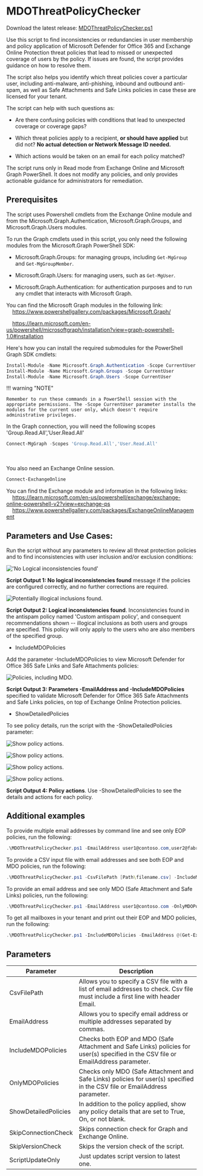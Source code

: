 # MDOThreatPolicyChecker

Download the latest release: [MDOThreatPolicyChecker.ps1](https://github.com/microsoft/CSS-Exchange/releases/latest/download/MDOThreatPolicyChecker.ps1)

Use this script to find inconsistencies or redundancies in user membership and policy application of Microsoft Defender for Office 365 and Exchange Online Protection threat policies that lead to missed or unexpected coverage of users by the policy. If issues are found, the script provides guidance on how to resolve them.

The script also helps you identify which threat policies cover a particular user, including anti-malware, anti-phishing, inbound and outbound anti-spam, as well as Safe Attachments and Safe Links policies in case these are licensed for your tenant.

The script can help with such questions as:

- Are there confusing policies with conditions that lead to unexpected coverage or coverage gaps?

- Which threat policies apply to a recipient, **or should have applied** but did not? **No actual detection or Network Message ID needed.**

- Which actions would be taken on an email for each policy matched?

The script runs only in Read mode from Exchange Online and Microsoft Graph PowerShell. It does not modify any policies, and only provides actionable guidance for administrators for remediation.

## Prerequisites
The script uses Powershell cmdlets from the Exchange Online module and from the Microsoft.Graph.Authentication, Microsoft.Graph.Groups, and Microsoft.Graph.Users modules.

To run the Graph cmdlets used in this script, you only need the following modules from the Microsoft.Graph PowerShell SDK:

- Microsoft.Graph.Groups: for managing groups, including `Get-MgGroup` and `Get-MgGroupMember`.

- Microsoft.Graph.Users: for managing users, such as `Get-MgUser`.

- Microsoft.Graph.Authentication: for authentication purposes and to run any cmdlet that interacts with Microsoft Graph.

You can find the Microsoft Graph modules in the following link:<br>
&nbsp;&nbsp;&nbsp;&nbsp;https://www.powershellgallery.com/packages/Microsoft.Graph/<br>

&nbsp;&nbsp;&nbsp;&nbsp;https://learn.microsoft.com/en-us/powershell/microsoftgraph/installation?view=graph-powershell-1.0#installation


Here's how you can install the required submodules for the PowerShell Graph SDK cmdlets:

```powershell
Install-Module -Name Microsoft.Graph.Authentication -Scope CurrentUser
Install-Module -Name Microsoft.Graph.Groups -Scope CurrentUser
Install-Module -Name Microsoft.Graph.Users -Scope CurrentUser
```

!!! warning "NOTE"

    Remember to run these commands in a PowerShell session with the appropriate permissions. The -Scope CurrentUser parameter installs the modules for the current user only, which doesn't require administrative privileges.


In the Graph connection, you will need the following scopes 'Group.Read.All','User.Read.All'<br>
```powershell
Connect-MgGraph -Scopes 'Group.Read.All','User.Read.All'
```
<br><br>
You also need an Exchange Online session.<br>
```powershell
Connect-ExchangeOnline
```

You can find the Exchange module and information in the following links:<br>
&nbsp;&nbsp;&nbsp;&nbsp;https://learn.microsoft.com/en-us/powershell/exchange/exchange-online-powershell-v2?view=exchange-ps<br>
&nbsp;&nbsp;&nbsp;&nbsp;https://www.powershellgallery.com/packages/ExchangeOnlineManagement


## Parameters and Use Cases:
Run the script without any parameters to review all threat protection policies and to find inconsistencies with user inclusion and/or exclusion conditions:

!['No Logical inconsistencies found'](img/No-Logical-Inconsistencies.png)

**Script Output 1: No logical inconsistencies found** message if the policies are configured correctly, and no further corrections are required.

![Potentially illogical inclusions found.](img/Logical-Inconsistency-Found.png)

**Script Output 2: Logical inconsistencies found**. Inconsistencies found in the antispam policy named 'Custom antispam policy', and consequent recommendations shown -- illogical inclusions as both users and groups are specified. This policy will only apply to the users who are also members of the specified group.

- IncludeMDOPolicies

Add the parameter -IncludeMDOPolicies to view Microsoft Defender for Office 365 Safe Links and Safe Attachments policies:

![Policies, including MDO.](img/Show-Policies-Including-MDO.png)

**Script Output 3: Parameters -EmailAddress and -IncludeMDOPolicies** specified to validate Microsoft Defender for Office 365 Safe Attachments and Safe Links policies, on top of Exchange Online Protection policies.

- ShowDetailedPolicies

To see policy details, run the script with the -ShowDetailedPolicies parameter:

![Show policy actions.](img/Show-Detailed-Policies-1.png)

![Show policy actions.](img/Show-Detailed-Policies-2.png)

![Show policy actions.](img/Show-Detailed-Policies-3.png)

![Show policy actions.](img/Show-Detailed-Policies-4.png)

**Script Output 4: Policy actions**. Use -ShowDetailedPolicies to see the details and actions for each policy.

## Additional examples

To provide multiple email addresses by command line and see only EOP policies, run the following:<br>
```powershell
.\MDOThreatPolicyChecker.ps1 -EmailAddress user1@contoso.com,user2@fabrikam.com
```

To provide a CSV input file with email addresses and see both EOP and MDO policies, run the following:<br>
```powershell
.\MDOThreatPolicyChecker.ps1 -CsvFilePath [Path\filename.csv] -IncludeMDOPolicies
```

To provide an email address and see only MDO (Safe Attachment and Safe Links) policies, run the following:<br>
```powershell
.\MDOThreatPolicyChecker.ps1 -EmailAddress user1@contoso.com -OnlyMDOPolicies
```

To get all mailboxes in your tenant and print out their EOP and MDO policies, run the following:<br>
```powershell
.\MDOThreatPolicyChecker.ps1 -IncludeMDOPolicies -EmailAddress @(Get-ExOMailbox -ResultSize unlimited | Select-Object -ExpandProperty PrimarySmtpAddress)
```

## Parameters

Parameter | Description |
----------|-------------|
CsvFilePath | Allows you to specify a CSV file with a list of email addresses to check. Csv file must include a first line with header Email.
EmailAddress | Allows you to specify email address or multiple addresses separated by commas.
IncludeMDOPolicies | Checks both EOP and MDO (Safe Attachment and Safe Links) policies for user(s) specified in the CSV file or EmailAddress parameter.
OnlyMDOPolicies | Checks only MDO (Safe Attachment and Safe Links) policies for user(s) specified in the CSV file or EmailAddress parameter.
ShowDetailedPolicies | In addition to the policy applied, show any policy details that are set to True, On, or not blank.
SkipConnectionCheck | Skips connection check for Graph and Exchange Online.
SkipVersionCheck | Skips the version check of the script.
ScriptUpdateOnly | Just updates script version to latest one.
